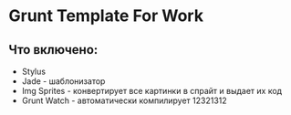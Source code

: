 # Grunt Template For Work

<h2>Что включено:</h2>
 <ul>
 <li>Stylus </li>
 <li>Jade - шаблонизатор </li>
 <li>Img Sprites - конвертирует все картинки в спрайт и выдает их код </li>
 <li>Grunt Watch - автоматически компилирует 12321312</li>
</ul>
